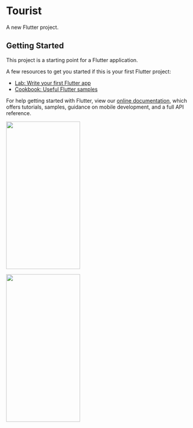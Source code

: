 # Tourist

A new Flutter project.

## Getting Started

This project is a starting point for a Flutter application.

A few resources to get you started if this is your first Flutter project:

- [Lab: Write your first Flutter app](https://flutter.dev/docs/get-started/codelab)
- [Cookbook: Useful Flutter samples](https://flutter.dev/docs/cookbook)

For help getting started with Flutter, view our
[online documentation](https://flutter.dev/docs), which offers tutorials,
samples, guidance on mobile development, and a full API reference.

<img src="https://user-images.githubusercontent.com/70213104/127444834-754fb0c5-9a15-45e9-8337-9bf5d79192f9.png" width="200" height="400" /> <pre> <img src="https://user-images.githubusercontent.com/70213104/128303504-9e9ca456-12ab-4e4a-bb27-59ad2b810a75.jpg" width="200" height="400" /> </pre>


